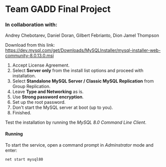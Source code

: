 # Team GADD Final Project

### In collaboration with:
Andrey Chebotarev, 
Daniel Doran, 
Gilbert Febrianto, 
Dion Jamel Thompson


Download from this link: https://dev.mysql.com/get/Downloads/MySQLInstaller/mysql-installer-web-community-8.0.13.0.msi

1. Accept License Agreement.
2. Select **Server only** from the install list options and proceed with installation.
3. Select **Standalone MySQL Server / Classic MySQL Replication** from Group Replication.
4. Leave **Type and Networking** as is.
5. Use **Strong password encryption**.
6. Set up the root password.
7. Don't start the MySQL server at boot (up to you).
8. Finished.

Test the installation by running the *MySQL 8.0 Command Line Client*.

#### Running
To start the service, open a command prompt in *Adminstrator* mode and enter:
```
net start mysql80
```
